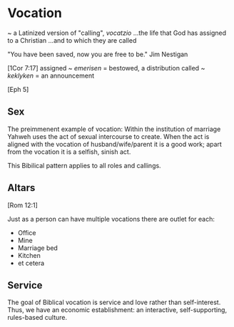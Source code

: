 # Vocation
~ a Latinized version of "calling", _vocatzio_
...the life that God has assigned to a Christian
...and to which they are called

"You have been saved, now you are free to be."  Jim Nestigan

[1Cor 7:17]
assigned ~ _emerisen_ = bestowed, a distribution
called ~ _keklyken_ = an announcement

[Eph 5]


## Sex

The preimmenent example of vocation:
	Within the institution of marriage Yahweh uses the act of sexual intercourse to create.
	When the act is aligned with the vocation of husband/wife/parent it is a good work; apart from the vocation it is a selfish, sinish act.

This Bibilical pattern applies to all roles and callings.


## Altars

[Rom 12:1]

Just as a person can have multiple vocations there are outlet for each:
- Office
- Mine
- Marriage bed
- Kitchen
- et cetera


## Service

The goal of Biblical vocation is service and love rather than self-interest.
Thus, we have an economic establishment: an interactive, self-supporting, rules-based culture.
